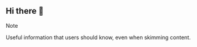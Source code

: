 ## Hi there 👋
> [!NOTE]
> Useful information that users should know, even when skimming content.
<!--
**DevArafath/DevArafath** is a ✨ _special_ ✨ repository because its `README.md` (this file) appears on your GitHub profile.


Welcome to my profile
Here are some ideas to get you started:

- 🔭 I’m currently working on ...
- 🌱 I’m currently learning ...
- 👯 I’m looking to collaborate on ...
- 🤔 I’m looking for help with ...
- 💬 Ask me about ...
- 📫 How to reach me: ...
- 😄 Pronouns: ...
- ⚡ Fun fact: ...
-->
